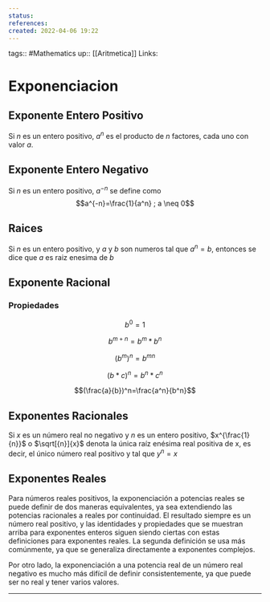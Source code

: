 ```yaml
---
status:
references:
created: 2022-04-06 19:22
---
```

tags:: #Mathematics 
up:: [[Aritmetica]]
Links: 
# Exponenciacion
## Exponente Entero Positivo
Si $n$ es un entero positivo, $a^n$ es el producto de $n$ factores, cada uno con valor $a$.

## Exponente Entero Negativo
Si $n$ es un entero positivo, $a^{-n}$ se define como $$a^{-n}=\frac{1}{a^n} ; a \neq 0$$
## Raices
Si $n$ es un entero positivo, y $a$ y $b$ son numeros tal que $a{^n}=b$, entonces se dice que $a$ es raiz enesima de $b$

## Exponente Racional


### Propiedades
$$b^0=1$$

$$b^{m+n}=b^m*b^n$$

$$(b^m)^n=b^{mn}$$

$$(b*c)^{n}=b^n*c^n$$

$$(\frac{a}{b})^n=\frac{a^n}{b^n}$$

## Exponentes Racionales
Si $x$ es un número real no negativo y $n$ es un entero positivo, $x^{\frac{1}{n}}$ o $\sqrt[{n}]{x}$ denota la única raíz enésima real positiva de x, es decir, el único número real positivo y tal que $y^{n}=x$

## Exponentes Reales
Para números reales positivos, la exponenciación a potencias reales se puede definir de dos maneras equivalentes, ya sea extendiendo las potencias racionales a reales por continuidad. El resultado siempre es un número real positivo, y las identidades y propiedades que se muestran arriba para exponentes enteros siguen siendo ciertas con estas definiciones para exponentes reales. La segunda definición se usa más comúnmente, ya que se generaliza directamente a exponentes complejos.

Por otro lado, la exponenciación a una potencia real de un número real negativo es mucho más difícil de definir consistentemente, ya que puede ser no real y tener varios valores.
___


